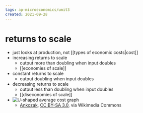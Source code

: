 ```yaml
---
tags: ap-microeconomics/unit3 
created: 2021-09-28
---
```


# returns to scale

- just looks at production, not [[types of economic costs|cost]]
- increasing returns to scale
	- output more than doubling when input doubles
	- [[economies of scale]]
- constant returns to scale
	- output doubling when input doubles
- decreasing returns to scale
	- output less than doubling when input doubles
	- [[diseconomies of scale]]
- ![U-shaped average cost graph](https://upload.wikimedia.org/wikipedia/commons/a/a6/U-shaped_average_cost_graph.png)
	- <a href="https://commons.wikimedia.org/wiki/File:U-shaped_average_cost_graph.png">Ankozak</a>, <a href="https://creativecommons.org/licenses/by-sa/3.0">CC BY-SA 3.0</a>, via Wikimedia Commons 
